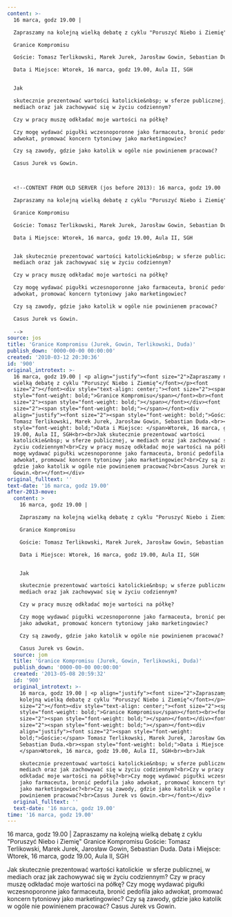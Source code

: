 ```yaml
---
content: >-
  16 marca, godz 19.00 | 

  Zapraszamy na kolejną wielką debatę z cyklu "Poruszyć Niebo i Ziemię"

  Granice Kompromisu

  Goście: Tomasz Terlikowski, Marek Jurek, Jarosław Gowin, Sebastian Duda.

  Data i Miejsce: Wtorek, 16 marca, godz 19.00, Aula II, SGH


  Jak 

  skutecznie prezentować wartości katolickie&nbsp; w sferze publicznej, w
  mediach oraz jak zachowywać się w życiu codziennym?

  Czy w pracy muszę odkładać moje wartości na półkę?

  Czy mogę wydawać pigułki wczesnoporonne jako farmaceuta, bronić pedofila jako
  adwokat, promować koncern tytoniowy jako marketingowiec?

  Czy są zawody, gdzie jako katolik w ogóle nie powinienem pracować?

  Casus Jurek vs Gowin.



  <!--CONTENT FROM OLD SERVER (jos before 2013): 16 marca, godz 19.00 | 

  Zapraszamy na kolejną wielką debatę z cyklu "Poruszyć Niebo i Ziemię"

  Granice Kompromisu

  Goście: Tomasz Terlikowski, Marek Jurek, Jarosław Gowin, Sebastian Duda.

  Data i Miejsce: Wtorek, 16 marca, godz 19.00, Aula II, SGH


  Jak skutecznie prezentować wartości katolickie&nbsp; w sferze publicznej, w
  mediach oraz jak zachowywać się w życiu codziennym?

  Czy w pracy muszę odkładać moje wartości na półkę?

  Czy mogę wydawać pigułki wczesnoporonne jako farmaceuta, bronić pedofila jako
  adwokat, promować koncern tytoniowy jako marketingowiec?

  Czy są zawody, gdzie jako katolik w ogóle nie powinienem pracować?

  Casus Jurek vs Gowin.
                             
  -->
source: jos
title: 'Granice Kompromisu (Jurek, Gowin, Terlikowski, Duda)'
publish_down: '0000-00-00 00:00:00'
created: '2010-03-12 20:30:36'
id: '900'
original_introtext: >-
  16 marca, godz 19.00 | <p align="justify"><font size="2">Zapraszamy na kolejną
  wielką debatę z cyklu "Poruszyć Niebo i Ziemię"</font></p><font
  size="2"></font><div style="text-align: center;"><font size="2"><span
  style="font-weight: bold;">Granice Kompromisu</span></font><br><font
  size="2"><span style="font-weight: bold;"></span></font></div><font
  size="2"><span style="font-weight: bold;"></span></font><div
  align="justify"><font size="2"><span style="font-weight: bold;">Goście:</span>
  Tomasz Terlikowski, Marek Jurek, Jarosław Gowin, Sebastian Duda.<br><span
  style="font-weight: bold;">Data i Miejsce: </span>Wtorek, 16 marca, godz
  19.00, Aula II, SGH<br><br>Jak skutecznie prezentować wartości
  katolickie&nbsp; w sferze publicznej, w mediach oraz jak zachowywać się w
  życiu codziennym?<br>Czy w pracy muszę odkładać moje wartości na półkę?<br>Czy
  mogę wydawać pigułki wczesnoporonne jako farmaceuta, bronić pedofila jako
  adwokat, promować koncern tytoniowy jako marketingowiec?<br>Czy są zawody,
  gdzie jako katolik w ogóle nie powinienem pracować?<br>Casus Jurek vs
  Gowin.<br></font></div>                           
original_fulltext: ''
text-date: '16 marca, godz 19.00'
after-2013-move:
  content: >
    16 marca, godz 19.00 | 

    Zapraszamy na kolejną wielką debatę z cyklu "Poruszyć Niebo i Ziemię"

    Granice Kompromisu

    Goście: Tomasz Terlikowski, Marek Jurek, Jarosław Gowin, Sebastian Duda.

    Data i Miejsce: Wtorek, 16 marca, godz 19.00, Aula II, SGH


    Jak 

    skutecznie prezentować wartości katolickie&nbsp; w sferze publicznej, w
    mediach oraz jak zachowywać się w życiu codziennym?

    Czy w pracy muszę odkładać moje wartości na półkę?

    Czy mogę wydawać pigułki wczesnoporonne jako farmaceuta, bronić pedofila
    jako adwokat, promować koncern tytoniowy jako marketingowiec?

    Czy są zawody, gdzie jako katolik w ogóle nie powinienem pracować?

    Casus Jurek vs Gowin.
  source: jom
  title: 'Granice Kompromisu (Jurek, Gowin, Terlikowski, Duda)'
  publish_down: '0000-00-00 00:00:00'
  created: '2013-05-08 20:59:32'
  id: '900'
  original_introtext: >-
    16 marca, godz 19.00 | <p align="justify"><font size="2">Zapraszamy na
    kolejną wielką debatę z cyklu "Poruszyć Niebo i Ziemię"</font></p><font
    size="2"></font><div style="text-align: center;"><font size="2"><span
    style="font-weight: bold;">Granice Kompromisu</span></font><br><font
    size="2"><span style="font-weight: bold;"></span></font></div><font
    size="2"><span style="font-weight: bold;"></span></font><div
    align="justify"><font size="2"><span style="font-weight:
    bold;">Goście:</span> Tomasz Terlikowski, Marek Jurek, Jarosław Gowin,
    Sebastian Duda.<br><span style="font-weight: bold;">Data i Miejsce:
    </span>Wtorek, 16 marca, godz 19.00, Aula II, SGH<br><br>Jak 

    skutecznie prezentować wartości katolickie&nbsp; w sferze publicznej, w
    mediach oraz jak zachowywać się w życiu codziennym?<br>Czy w pracy muszę
    odkładać moje wartości na półkę?<br>Czy mogę wydawać pigułki wczesnoporonne
    jako farmaceuta, bronić pedofila jako adwokat, promować koncern tytoniowy
    jako marketingowiec?<br>Czy są zawody, gdzie jako katolik w ogóle nie
    powinienem pracować?<br>Casus Jurek vs Gowin.<br></font></div>
  original_fulltext: ''
  text-date: '16 marca, godz 19.00'
time: '16 marca, godz 19.00'
---
```

16 marca, godz 19.00 | 
Zapraszamy na kolejną wielką debatę z cyklu "Poruszyć Niebo i Ziemię"
Granice Kompromisu
Goście: Tomasz Terlikowski, Marek Jurek, Jarosław Gowin, Sebastian Duda.
Data i Miejsce: Wtorek, 16 marca, godz 19.00, Aula II, SGH

Jak 
skutecznie prezentować wartości katolickie&nbsp; w sferze publicznej, w mediach oraz jak zachowywać się w życiu codziennym?
Czy w pracy muszę odkładać moje wartości na półkę?
Czy mogę wydawać pigułki wczesnoporonne jako farmaceuta, bronić pedofila jako adwokat, promować koncern tytoniowy jako marketingowiec?
Czy są zawody, gdzie jako katolik w ogóle nie powinienem pracować?
Casus Jurek vs Gowin.


<!--CONTENT FROM OLD SERVER (jos before 2013): 16 marca, godz 19.00 | 
Zapraszamy na kolejną wielką debatę z cyklu "Poruszyć Niebo i Ziemię"
Granice Kompromisu
Goście: Tomasz Terlikowski, Marek Jurek, Jarosław Gowin, Sebastian Duda.
Data i Miejsce: Wtorek, 16 marca, godz 19.00, Aula II, SGH

Jak skutecznie prezentować wartości katolickie&nbsp; w sferze publicznej, w mediach oraz jak zachowywać się w życiu codziennym?
Czy w pracy muszę odkładać moje wartości na półkę?
Czy mogę wydawać pigułki wczesnoporonne jako farmaceuta, bronić pedofila jako adwokat, promować koncern tytoniowy jako marketingowiec?
Czy są zawody, gdzie jako katolik w ogóle nie powinienem pracować?
Casus Jurek vs Gowin.
                           
-->

<!--{{json:{"created_date":"2010-03-12 20:30:36","publish_down":"0000-00-00 00:00:00","id":"900"}}}-->